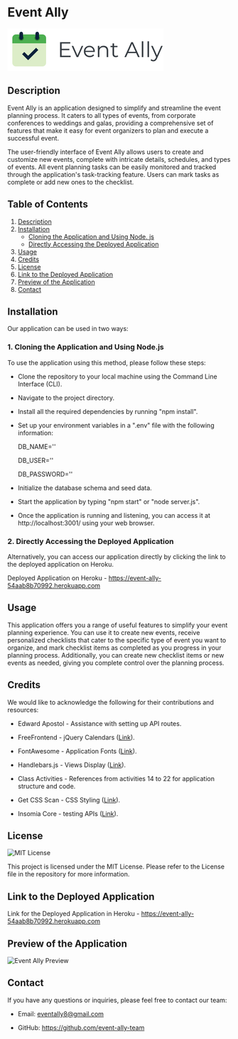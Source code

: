# Event Ally

![Event Ally Logo](./public/assets/images/Event-Ally-Logo.svg)

## Description

Event Ally is an application designed to simplify and streamline the event planning process. It caters to all types of events, from corporate conferences to weddings and galas, providing a comprehensive set of features that make it easy for event organizers to plan and execute a successful event.

The user-friendly interface of Event Ally allows users to create and customize new events, complete with intricate details, schedules, and types of events. All event planning tasks can be easily monitored and tracked through the application's task-tracking feature. Users can mark tasks as complete or add new ones to the checklist.


## Table of Contents
1. [Description](#description)
2. [Installation](#installation)
   - [Cloning the Application and Using Node. js](#cloning-the-application-and-using-nodejs)
   - [Directly Accessing the Deployed Application](#directly-accessing-the-deployed-application)
3. [Usage](#usage)
4. [Credits](#credits)
5. [License](#license)
6. [Link to the Deployed Application](#link-to-the-deployed-application)
7. [Preview of the Application](#preview-of-the-application)
8. [Contact](#contact)

## Installation

Our application can be used in two ways:

### 1. Cloning the Application and Using Node.js

To use the application using this method, please follow these steps:

- Clone the repository to your local machine using the Command Line Interface (CLI).

- Navigate to the project directory.

- Install all the required dependencies by running "npm install".

- Set up your environment variables in a ".env" file with the following information: 

    DB_NAME=''

    DB_USER=''
    
    DB_PASSWORD=''
    
- Initialize the database schema and seed data.

- Start the application by typing "npm start" or "node server.js".

- Once the application is running and listening, you can access it at http://localhost:3001/ using your web browser.

### 2. Directly Accessing the Deployed Application

Alternatively, you can access our application directly by clicking the link to the deployed application on Heroku.

Deployed Application on Heroku - https://event-ally-54aab8b70992.herokuapp.com

## Usage

This application offers you a range of useful features to simplify your event planning experience. You can use it to create new events, receive personalized checklists that cater to the specific type of event you want to organize, and mark checklist items as completed as you progress in your planning process. Additionally, you can create new checklist items or new events as needed, giving you complete control over the planning process.

## Credits

We would like to acknowledge the following for their contributions and resources:

- Edward Apostol - Assistance with setting up API routes.

- FreeFrontend - jQuery Calendars ([Link](https://freefrontend.com/jquery-calendar-plugins/)).

- FontAwesome - Application Fonts ([Link](https://cdnjs.cloudflare.com/ajax/libs/font-awesome/6.0.0-beta3/css/all.min.css)).

- Handlebars.js - Views Display ([Link](https://handlebarsjs.com)).

- Class Activities - References from activities 14 to 22 for application structure and code.

- Get CSS Scan - CSS Styling ([Link](https://getcssscan.com/css-buttons-examples)).

- Insomia Core - testing APIs ([Link](https://insomnia.rest/products/insomnia)).

## License

![MIT License](https://img.shields.io/badge/License-MIT-yellow.svg)

This project is licensed under the MIT License. Please refer to the License file in the repository for more information.

## Link to the Deployed Application

Link for the Deployed Application in Heroku - https://event-ally-54aab8b70992.herokuapp.com

## Preview of the Application

![Event Ally Preview](https://github.com/event-ally-team/event-ally/assets/20988563/866afcc0-aef9-408c-ae37-193404e7a5b4)

## Contact

If you have any questions or inquiries, please feel free to contact our team:

- Email: eventally8@gmail.com

- GitHub: https://github.com/event-ally-team